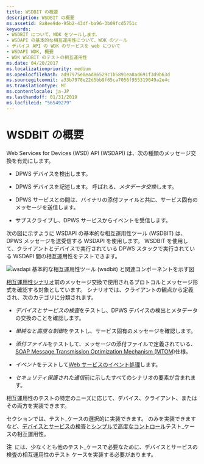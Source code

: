 ```yaml
---
title: WSDBIT の概要
description: WSDBIT の概要
ms.assetid: 8a8ee9de-95b2-43df-ba96-3b09fcd5751c
keywords:
- WSDBIT について、WDK をツールします。
- WSDAPI の基本的な相互運用性について、WDK のツール
- デバイス API の WDK のサービスを web について
- WSDAPI WDK, 概要
- WDK WSDBIT のテストの相互運用性
ms.date: 04/20/2017
ms.localizationpriority: medium
ms.openlocfilehash: ad97975e0ead86529c1b5891ea8ad691f3d9b63d
ms.sourcegitcommit: a33b7978e22d5bb9f65ca7056f955319049a2e4c
ms.translationtype: MT
ms.contentlocale: ja-JP
ms.lasthandoff: 01/31/2019
ms.locfileid: "56549279"
---
```

# <a name="introduction-to-wsdbit"></a>WSDBIT の概要


Web Services for Devices (WSD) API (WSDAPI) は、次の種類のメッセージ交換を有効にします。

-   DPWS デバイスを検出します。

-   DPWS デバイスを記述します。 呼ばれる、*メタデータ交換*します。

-   DPWS サービスとの間は、バイナリの添付ファイルと共に、サービス固有のメッセージを送信します。

-   サブスクライブし、DPWS サービスからイベントを受信します。

次の図に示すように WSDAPI の基本的な相互運用性ツール (WSDBIT) は、DPWS メッセージを送受信する WSDAPI を使用します。 WSDBIT を使用して、クライアントとデバイスで実行されている DPWS スタックで実行されている WSDAPI 間の相互運用性をテストできます。

![wsdapi 基本的な相互運用性ツール (wsdbit) と関連コンポーネントを示す図](images/wsdbit2.png)

[相互運用性シナリオ](client-scenarios-for-wsdbit.md)前のメッセージ交換で使用されるプロトコルとメッセージ形式を確認する対象としています。 シナリオでは、クライアントの観点から定義され、次のカテゴリに分類されます。

-   *デバイスとサービスの検査*をテストし、DPWS デバイスの検出とメタデータの交換のことを確認します。

-   *単純なと高度な制御*をテストし、サービス固有のメッセージを確認します。

-   *添付ファイル*をテストして、メッセージの添付ファイルで定義されている、 [SOAP Message Transmission Optimization Mechanism (MTOM)](https://go.microsoft.com/fwlink/p/?linkid=81254)仕様。

-   *イベント*をテストして[Web サービスのイベント処理](https://go.microsoft.com/fwlink/p/?linkid=81245)します。

-   *セキュリティ保護された通信*前に示したすべてのシナリオの要素が含まれます。

相互運用性のテストの特定のニーズに応じて、デバイス、クライアント、またはその両方を実装できます。

セクションでは、テスト_ケースの選択的に実装できます。 のみを実装できますなど、[デバイスとサービスの検査](device-and-service-inspection-scenarios.md)と[シンプルで高度なコントロール](device-control-scenarios.md)テスト_ケースの相互運用性。

**注**  には、少なくとも他のテスト_ケースで必要なために、デバイスとサービスの検査の相互運用性のテスト ケースを実装する必要があります。

 

 

 





